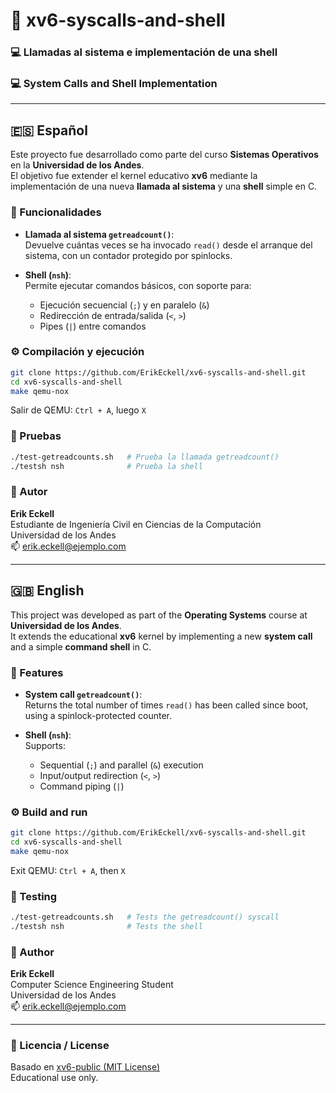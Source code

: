 # 🧠 xv6-syscalls-and-shell  
### 💻 Llamadas al sistema e implementación de una shell  
### 💻 System Calls and Shell Implementation

---

## 🇪🇸 Español

Este proyecto fue desarrollado como parte del curso **Sistemas Operativos** en la **Universidad de los Andes**.  
El objetivo fue extender el kernel educativo **xv6** mediante la implementación de una nueva **llamada al sistema** y una **shell** simple en C.

### 🔹 Funcionalidades

- **Llamada al sistema `getreadcount()`**:  
  Devuelve cuántas veces se ha invocado `read()` desde el arranque del sistema, con un contador protegido por spinlocks.

- **Shell (`nsh`)**:  
  Permite ejecutar comandos básicos, con soporte para:
  - Ejecución secuencial (`;`) y en paralelo (`&`)
  - Redirección de entrada/salida (`<`, `>`)
  - Pipes (`|`) entre comandos

### ⚙️ Compilación y ejecución

```bash
git clone https://github.com/ErikEckell/xv6-syscalls-and-shell.git
cd xv6-syscalls-and-shell
make qemu-nox
```

Salir de QEMU: `Ctrl + A`, luego `X`

### 🧪 Pruebas

```bash
./test-getreadcounts.sh   # Prueba la llamada getreadcount()
./testsh nsh              # Prueba la shell
```

### 👥 Autor

**Erik Eckell**  
Estudiante de Ingeniería Civil en Ciencias de la Computación  
Universidad de los Andes  
📫 [erik.eckell@ejemplo.com](mailto:epeckell@miuandes.cl)

---

## 🇬🇧 English

This project was developed as part of the **Operating Systems** course at **Universidad de los Andes**.  
It extends the educational **xv6** kernel by implementing a new **system call** and a simple **command shell** in C.

### 🔹 Features

- **System call `getreadcount()`**:  
  Returns the total number of times `read()` has been called since boot, using a spinlock-protected counter.

- **Shell (`nsh`)**:  
  Supports:
  - Sequential (`;`) and parallel (`&`) execution
  - Input/output redirection (`<`, `>`)
  - Command piping (`|`)

### ⚙️ Build and run

```bash
git clone https://github.com/ErikEckell/xv6-syscalls-and-shell.git
cd xv6-syscalls-and-shell
make qemu-nox
```

Exit QEMU: `Ctrl + A`, then `X`

### 🧪 Testing

```bash
./test-getreadcounts.sh   # Tests the getreadcount() syscall
./testsh nsh              # Tests the shell
```

### 👥 Author

**Erik Eckell**  
Computer Science Engineering Student  
Universidad de los Andes  
📫 [erik.eckell@ejemplo.com](mailto:epeckell@miuandes.cl)

---

### 🧾 Licencia / License

Basado en [xv6-public (MIT License)](https://github.com/mit-pdos/xv6-public)  
Educational use only.
